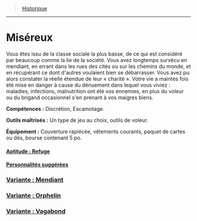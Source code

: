 ﻿---
!BackgroundItem
Abilities: Discrétion, Escamotage.
MasteredTools: Un type de jeu au choix, outils de voleur.
Equipment: Couverture rapiécée, vêtements courants, paquet de cartes ou dés, bourse contenant 5 po.
Id: background_misereux_hd.md#miséreux
RootId: background_misereux_hd.md
ParentLink: backgrounds_hd.md
Name: Miséreux
ParentName: Historique
NameLevel: 1
Attributes: {}
Description: >+
  Vous êtes issu de la classe sociale la plus basse, de ce qui est considéré par beaucoup comme la lie de la société. Vous avez longtemps survécu en mendiant, en errant dans les rues des cités ou sur les chemins du monde, et en récupérant ce dont d'autres voulaient bien se débarrasser. Vous avez pu alors constater la réelle étendue de leur « charité ». Votre vie a maintes fois été mise en danger à cause du dénuement dans lequel vous viviez : maladies, infections, malnutrition ont été vos ennemies, en plus du voleur ou du brigand occasionnel s'en prenant à vos maigres biens.

---
>  [Historique](hd_backgrounds.md)

---


# Miséreux

Vous êtes issu de la classe sociale la plus basse, de ce qui est considéré par beaucoup comme la lie de la société. Vous avez longtemps survécu en mendiant, en errant dans les rues des cités ou sur les chemins du monde, et en récupérant ce dont d'autres voulaient bien se débarrasser. Vous avez pu alors constater la réelle étendue de leur « charité ». Votre vie a maintes fois été mise en danger à cause du dénuement dans lequel vous viviez : maladies, infections, malnutrition ont été vos ennemies, en plus du voleur ou du brigand occasionnel s'en prenant à vos maigres biens.

**Compétences :** Discrétion, Escamotage.

**Outils maîtrisés :** Un type de jeu au choix, outils de voleur.

**Équipement :** Couverture rapiécée, vêtements courants, paquet de cartes ou dés, bourse contenant 5 po.



#### [Aptitude : Refuge](hd_background_misereux_aptitude_refuge.md)



#### [Personnalités suggérées](hd_background_misereux_personnalites_suggerees.md)



### [Variante : Mendiant](hd_background_misereux_variante_mendiant.md)



### [Variante : Orphelin](hd_background_misereux_variante_orphelin.md)



### [Variante : Vagabond](hd_background_misereux_variante_vagabond.md)

